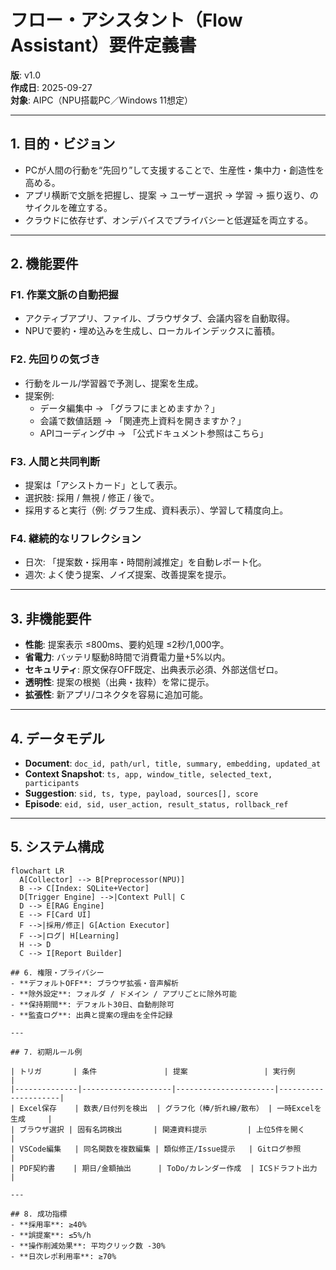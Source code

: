 
# フロー・アシスタント（Flow Assistant）要件定義書

**版**: v1.0  
**作成日**: 2025-09-27  
**対象**: AIPC（NPU搭載PC／Windows 11想定）

---

## 1. 目的・ビジョン
- PCが人間の行動を“先回り”して支援することで、生産性・集中力・創造性を高める。  
- アプリ横断で文脈を把握し、提案 → ユーザー選択 → 学習 → 振り返り、のサイクルを確立する。  
- クラウドに依存せず、オンデバイスでプライバシーと低遅延を両立する。

---

## 2. 機能要件

### F1. 作業文脈の自動把握
- アクティブアプリ、ファイル、ブラウザタブ、会議内容を自動取得。  
- NPUで要約・埋め込みを生成し、ローカルインデックスに蓄積。

### F2. 先回りの気づき
- 行動をルール/学習器で予測し、提案を生成。  
- 提案例:  
  - データ編集中 → 「グラフにまとめますか？」  
  - 会議で数値話題 → 「関連売上資料を開きますか？」  
  - APIコーディング中 → 「公式ドキュメント参照はこちら」  

### F3. 人間と共同判断
- 提案は「アシストカード」として表示。  
- 選択肢: 採用 / 無視 / 修正 / 後で。  
- 採用すると実行（例: グラフ生成、資料表示）、学習して精度向上。

### F4. 継続的なリフレクション
- 日次: 「提案数・採用率・時間削減推定」を自動レポート化。  
- 週次: よく使う提案、ノイズ提案、改善提案を提示。  

---

## 3. 非機能要件
- **性能**: 提案表示 ≤800ms、要約処理 ≤2秒/1,000字。  
- **省電力**: バッテリ駆動8時間で消費電力量+5%以内。  
- **セキュリティ**: 原文保存OFF既定、出典表示必須、外部送信ゼロ。  
- **透明性**: 提案の根拠（出典・抜粋）を常に提示。  
- **拡張性**: 新アプリ/コネクタを容易に追加可能。  

---

## 4. データモデル
- **Document**: `doc_id, path/url, title, summary, embedding, updated_at`  
- **Context Snapshot**: `ts, app, window_title, selected_text, participants`  
- **Suggestion**: `sid, ts, type, payload, sources[], score`  
- **Episode**: `eid, sid, user_action, result_status, rollback_ref`  

---

## 5. システム構成
```mermaid
flowchart LR
  A[Collector] --> B[Preprocessor(NPU)]
  B --> C[Index: SQLite+Vector]
  D[Trigger Engine] -->|Context Pull| C
  D --> E[RAG Engine]
  E --> F[Card UI]
  F -->|採用/修正| G[Action Executor]
  F -->|ログ| H[Learning]
  H --> D
  C --> I[Report Builder]

## 6. 権限・プライバシー
- **デフォルトOFF**: ブラウザ拡張・音声解析  
- **除外設定**: フォルダ / ドメイン / アプリごとに除外可能  
- **保持期間**: デフォルト30日、自動削除可  
- **監査ログ**: 出典と提案の理由を全件記録  

---

## 7. 初期ルール例

| トリガ       | 条件               | 提案                 | 実行例              |
|--------------|--------------------|----------------------|---------------------|
| Excel保存    | 数表/日付列を検出  | グラフ化（棒/折れ線/散布） | 一時Excelを生成     |
| ブラウザ選択 | 固有名詞検出       | 関連資料提示         | 上位5件を開く       |
| VSCode編集   | 同名関数を複数編集 | 類似修正/Issue提示   | Gitログ参照         |
| PDF契約書    | 期日/金額抽出      | ToDo/カレンダー作成  | ICSドラフト出力     |

---

## 8. 成功指標
- **採用率**: ≥40%  
- **誤提案**: ≤5%/h  
- **操作削減効果**: 平均クリック数 -30%  
- **日次レポ利用率**: ≥70%  

  
  

